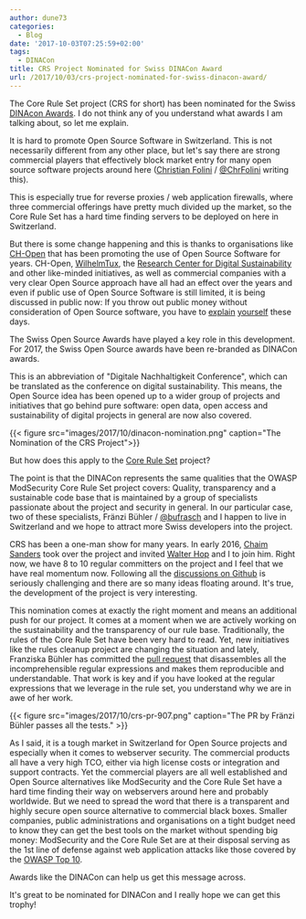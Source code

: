 ```yaml
---
author: dune73
categories:
  - Blog
date: '2017-10-03T07:25:59+02:00'
tags:
  - DINACon
title: CRS Project Nominated for Swiss DINACon Award
url: /2017/10/03/crs-project-nominated-for-swiss-dinacon-award/
---
```


The Core Rule Set project (CRS for short) has been nominated for the Swiss [DINAcon Awards](https://dinacon.ch/en/dinacon-awards/). I do not think any of you understand what awards I am talking about, so let me explain.

It is hard to promote Open Source Software in Switzerland. This is not necessarily different from any other place, but let's say there are strong commercial players that effectively block market entry for many open source software projects around here ([Christian Folini](https://www.christian-folini.ch) / [@ChrFolini](https://twitter.com/ChrFolini) writing this).

This is especially true for reverse proxies / web application firewalls, where three commercial offerings have pretty much divided up the market, so the Core Rule Set has a hard time finding servers to be deployed on here in Switzerland.

But there is some change happening and this is thanks to organisations like [CH-Open](https://www.ch-open.ch/) that has been promoting the use of Open Source Software for years. CH-Open, [WilhelmTux](https://wilhelmtux.ch/), the [Research Center for Digital Sustainability](http://www.digitale-nachhaltigkeit.unibe.ch/index_eng.html) and other like-minded initiatives, as well as commercial companies with a very clear Open Source approach have all had an effect over the years and even if public use of Open Source Software is still limited, it is being discussed in public now: If you throw out public money without consideration of Open Source software, you have to [explain](https://www.parlament.ch/de/ratsbetrieb/suche-curia-vista/geschaeft?AffairId=20143532) [yourself](https://www.parlament.ch/centers/eparl/_layouts/15/DocIdRedir.aspx?ID=MAUWFQFXFMCR-2-39102) these days.

The Swiss Open Source Awards have played a key role in this development. For 2017, the Swiss Open Source awards have been re-branded as DINACon awards.

This is an abbreviation of "Digitale Nachhaltigkeit Conference", which can be translated as the conference on digital sustainability. This means, the Open Source idea has been opened up to a wider group of projects and initiatives that go behind pure software: open data, open access and sustainability of digital projects in general are now also covered.

{{< figure src="images/2017/10/dinacon-nomination.png" caption="The Nomination of the CRS Project">}}

But how does this apply to the [Core Rule Set](https://coreruleset.org) project?

The point is that the DINACon represents the same qualities that the OWASP ModSecurity Core Rule Set project covers: Quality, transparency and a sustainable code base that is maintained by a group of specialists passionate about the project and security in general. In our particular case, two of these specialists, Fränzi Bühler / [@bufrasch](https://twitter.com/bufrasch) and I happen to live in Switzerland and we hope to attract more Swiss developers into the project.

CRS has been a one-man show for many years. In early 2016, [Chaim Sanders](https://medium.com/@chaim_sanders) took over the project and invited [Walter Hop](https://lifeforms.nl/) and I to join him. Right now, we have 8 to 10 regular committers on the project and I feel that we have real momentum now. Following all the [discussions on Github](https://github.com/coreruleset/coreruleset) is seriously challenging and there are so many ideas floating around. It's true, the development of the project is very interesting.

This nomination comes at exactly the right moment and means an additional push for our project. It comes at a moment when we are actively working on the sustainability and the transparency of our rule base. Traditionally, the rules of the Core Rule Set have been very hard to read. Yet, new initiatives like the rules cleanup project are changing the situation and lately, Franziska Bühler has committed the [pull request](https://github.com/coreruleset/coreruleset/pull/907) that disassembles all the incomprehensible regular expressions and makes them reproducible and understandable. That work is key and if you have looked at the regular expressions that we leverage in the rule set, you understand why we are in awe of her work.

{{< figure src="images/2017/10/crs-pr-907.png" caption="The PR by Fränzi Bühler passes all the tests." >}}

As I said, it is a tough market in Switzerland for Open Source projects and especially when it comes to webserver security. The commercial products all have a very high TCO, either via high license costs or integration and support contracts. Yet the commercial players are all well established and Open Source alternatives like ModSecurity and the Core Rule Set have a hard time finding their way on webservers around here and probably worldwide. But we need to spread the word that there is a transparent and highly secure open source alternative to commercial black boxes. Smaller companies, public administrations and organisations on a tight budget need to know they can get the best tools on the market without spending big money: ModSecurity and the Core Rule Set are at their disposal serving as the 1st line of defense against web application attacks like those covered by the [OWASP Top 10](https://www.owasp.org/index.php/Category:OWASP_Top_Ten_Project).

Awards like the DINACon can help us get this message across.

It's great to be nominated for DINACon and I really hope we can get this trophy!
